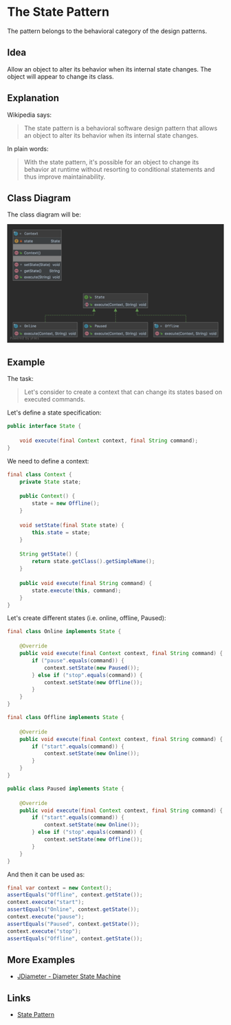 # The State Pattern

The pattern belongs to the behavioral category of the design patterns.

## Idea 

Allow an object to alter its behavior when its internal state changes. The object will appear to change its class.

## Explanation

Wikipedia says:

> The state pattern is a behavioral software design pattern that allows an object to alter its behavior when its 
internal state changes.

In plain words:

> With the state pattern, it's possible for an object to change its behavior at runtime without resorting 
to conditional statements and thus improve maintainability.

## Class Diagram

The class diagram will be:

![alt text](../etc/state.png "State class diagram")

## Example

The task:

> Let's consider to create a context that can change its states based on executed commands. 

Let's define a state specification:

```java
public interface State {

    void execute(final Context context, final String command);
}
```

We need to define a context:

```java
final class Context {
    private State state;

    public Context() {
        state = new Offline();
    }

    void setState(final State state) {
        this.state = state;
    }

    String getState() {
        return state.getClass().getSimpleName();
    }

    public void execute(final String command) {
        state.execute(this, command);
    }
}
```

Let's create different states (i.e. online, offline, Paused):

```java
final class Online implements State {

    @Override
    public void execute(final Context context, final String command) {
        if ("pause".equals(command)) {
            context.setState(new Paused());
        } else if ("stop".equals(command)) {
            context.setState(new Offline());
        }
    }
}
```

```java
final class Offline implements State {

    @Override
    public void execute(final Context context, final String command) {
        if ("start".equals(command)) {
            context.setState(new Online());
        }
    }
}
```

```java
public class Paused implements State {

    @Override
    public void execute(final Context context, final String command) {
        if ("start".equals(command)) {
            context.setState(new Online());
        } else if ("stop".equals(command)) {
            context.setState(new Offline());
        }
    }
}
```

And then it can be used as:

```java
final var context = new Context();
assertEquals("Offline", context.getState());
context.execute("start");
assertEquals("Online", context.getState());
context.execute("pause");
assertEquals("Paused", context.getState());
context.execute("stop");
assertEquals("Offline", context.getState());
```

## More Examples

* [JDiameter - Diameter State Machine](https://github.com/npathai/jdiameter/blob/master/core/jdiameter/api/src/main/java/org/jdiameter/api/app/State.java)

## Links

* [State Pattern](https://en.wikipedia.org/wiki/State_pattern)